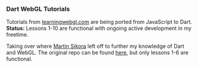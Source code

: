 ### Dart WebGL Tutorials

Tutorials from [learningwebgl.com](http://www.learningwebgl.com) are being ported from JavaScript to Dart.
**Status:** Lessons 1-10 are functional with ongoing active development in my freetime.


Taking over where [Martin Sikora](https://github.com/martinsik) left off to further my knowledge of Dart and WebGL.
The original repo can be found [here](https://github.com/martinsik/dart-webgl-tutorials), but only lessons 1-6 are functional.